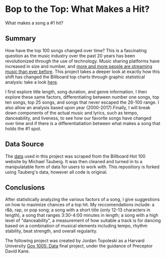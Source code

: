 # Bop to the Top: What Makes a Hit?
What makes a song a #1 hit?

## Summary
How have the top 100 songs changed over time? This is a fascinating question as the music industry over the past 20 years has been revolutionized through the use of technology. Music sharing platforms have increased in size and number, and [more and more people are streaming music than ever before](https://www.recordingconnection.com/reference-library/recording-entrepreneurs/how-the-internet-changed-music/). This project takes a deeper look at exactly how this shift has changed the Billboard top charts through graphic statistical analysis: take a look [here](https://jtopoleski.shinyapps.io/What-Makes-a-Hit-Song/). 

I first explore title length, song duration, and genre information. I then explore these same factors, differentiating between number one songs, top ten songs, top 25 songs, and songs that never escaped the 26-100 range. I also allow an analysis based upon year (2000-2017).Finally, I will break down components of the actual music and lyrics, such as tempo, danceability, and liveness, to see how our favorite songs have changed over time and if there is a differentiatiation between what makes a song that holds the #1 spot.

## Data Source
The [data](https://github.com/taubergm/Billboard-Spotify-Lyrics-Music-analysis) used in this project was scraped from the Billboard Hot 100 website by Michael Tauberg. It was then cleaned and turned in to a manipulatable form of data for users to work with. This repositiory is forked using Tauberg's data, however all code is original.

## Conclusions
After statistically analyzing the various factors of a song, I give suggestions on how to maximize chances of a top hit. My reccomendations include: a r&b, rap, or pop song; a song with a short title (only 12-13 characters in length), a song that ranges 3:30-4:00 minutes in length; a song with a high level of "danceability", a measurement of how suitable a track is for dancing based on a combination of musical elements including tempo, rhythm stability, beat strength, and overall regularity.


The following project was created by Jordan Topoleski as a Harvard University [Gov 1005: Data](https://www.davidkane.info/files/gov_1005_fall_2018.pdf) final project, under the guidance of Preceptor David Kane.
